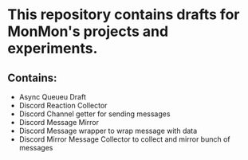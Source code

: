 # This repository contains drafts for MonMon's projects and experiments.
  
## Contains:
* Async Queueu Draft
* Discord Reaction Collector
* Discord Channel getter for sending messages
* Discord Message Mirror
* Discord Message wrapper to wrap message with data
* Discord Mirror Message Collector to collect and mirror bunch of messages